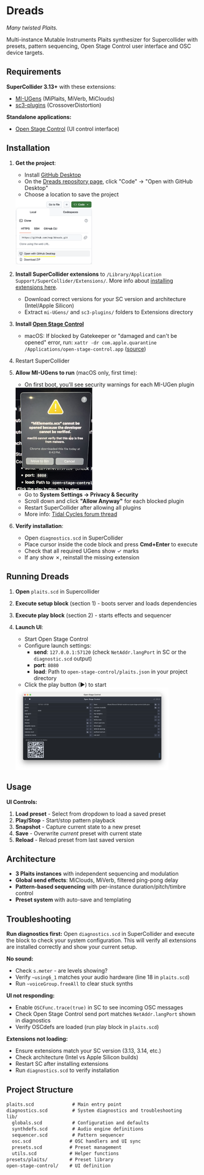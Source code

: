 # Dreads

*Many twisted Plaits.*

Multi-instance Mutable Instruments Plaits synthesizer for Supercollider with presets, pattern sequencing, Open Stage Control user interface and OSC device targets.

## Requirements

**SuperCollider 3.13+** with these extensions:
- [MI-UGens](https://github.com/v7b1/mi-UGens/releases) (MiPlaits, MiVerb, MiClouds)
- [sc3-plugins](https://github.com/supercollider/sc3-plugins/releases) (CrossoverDistortion)

**Standalone applications:**
- [Open Stage Control](https://openstagecontrol.ammd.net/) (UI control interface)

## Installation

1. **Get the project**:
   - Install [GitHub Desktop](https://desktop.github.com/)
   - On the [Dreads repository page](https://github.com/msp/dreads), click "Code" → "Open with GitHub Desktop"
   - Choose a location to save the project

   <img src="images/github-desktop.png" alt="GitHub Desktop Clone" width="200px">

2. **Install SuperCollider extensions** to `/Library/Application Support/SuperCollider/Extensions/`. More info about [installing extensions here](https://doc.sccode.org/Guides/UsingExtensions.html).
   - Download correct versions for your SC version and architecture (Intel/Apple Silicon)
   - Extract `mi-UGens/` and `sc3-plugins/` folders to Extensions directory

3. **Install [Open Stage Control](https://openstagecontrol.ammd.net/docs/getting-started/introduction/#installation)**
   - macOS: If blocked by Gatekeeper or "damaged and can't be opened" error, run: `xattr -dr com.apple.quarantine /Applications/open-stage-control.app` ([source](https://disable-gatekeeper.github.io))

4. Restart SuperCollider

5. **Allow MI-UGens to run** (macOS only, first time):
   - On first boot, you'll see security warnings for each MI-UGen plugin

   <img src="images/mi-ugens-security-warning.jpeg" alt="MI-UGens Security Warning" width="200px">

   - Go to **System Settings → Privacy & Security**
   - Scroll down and click **"Allow Anyway"** for each blocked plugin
   - Restart SuperCollider after allowing all plugins
   - More info: [Tidal Cycles forum thread](https://club.tidalcycles.org/t/mutable-instruments-ugens/2730/106)

6. **Verify installation**:
   - Open `diagnostics.scd` in SuperCollider
   - Place cursor inside the code block and press **Cmd+Enter** to execute
   - Check that all required UGens show ✓ marks
   - If any show ✗, reinstall the missing extension

## Running Dreads

1. **Open** `plaits.scd` in Supercollider

2. **Execute setup block** (section 1) - boots server and loads dependencies

3. **Execute play block** (section 2) - starts effects and sequencer

4. **Launch UI**:
   - Start Open Stage Control
   - Configure launch settings:
     - **send**: `127.0.0.1:57120` (check `NetAddr.langPort` in SC or the `diagnostic.scd` output)
     - **port**: `8080`
     - **load**: Path to `open-stage-control/plaits.json` in your project directory
   - Click the play button (▶) to start

   <img src="images/open-stage-control-setup.png" alt="Open Stage Control Setup" width="400px">

## Usage

**UI Controls:**
1. **Load preset** - Select from dropdown to load a saved preset
2. **Play/Stop** - Start/stop pattern playback
3. **Snapshot** - Capture current state to a new preset
4. **Save** - Overwrite _current_ preset with current state
5. **Reload** - Reload preset from last saved version

## Architecture

- **3 Plaits instances** with independent sequencing and modulation
- **Global send effects**: MiClouds, MiVerb, filtered ping-pong delay
- **Pattern-based sequencing** with per-instance duration/pitch/timbre control
- **Preset system** with auto-save and templating

## Troubleshooting

**Run diagnostics first:**
Open `diagnostics.scd` in SuperCollider and execute the block to check your system configuration. This will verify all extensions are installed correctly and show your current setup.

**No sound:**
- Check `s.meter` - are levels showing?
- Verify `~using6_1` matches your audio hardware (line 18 in `plaits.scd`)
- Run `~voiceGroup.freeAll` to clear stuck synths

**UI not responding:**
- Enable `OSCFunc.trace(true)` in SC to see incoming OSC messages
- Check Open Stage Control send port matches `NetAddr.langPort` shown in diagnostics
- Verify OSCdefs are loaded (run play block in `plaits.scd`)

**Extensions not loading:**
- Ensure extensions match your SC version (3.13, 3.14, etc.)
- Check architecture (Intel vs Apple Silicon builds)
- Restart SC after installing extensions
- Run `diagnostics.scd` to verify installation

## Project Structure

```
plaits.scd              # Main entry point
diagnostics.scd         # System diagnostics and troubleshooting
lib/
  globals.scd           # Configuration and defaults
  synthdefs.scd         # Audio engine definitions
  sequencer.scd         # Pattern sequencer
  osc.scd              # OSC handlers and UI sync
  presets.scd          # Preset management
  utils.scd            # Helper functions
presets/plaits/        # Preset library
open-stage-control/    # UI definition
```
